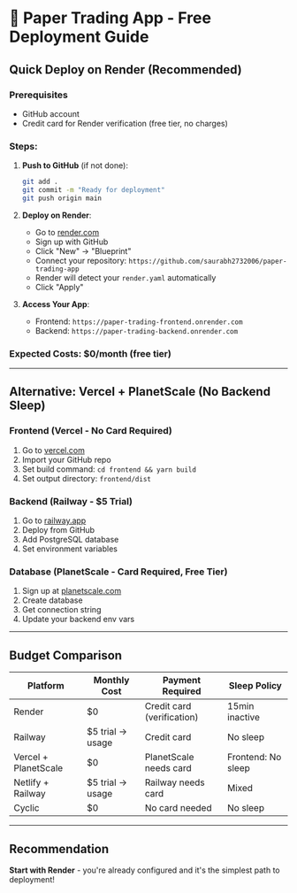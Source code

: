 # 🚀 Paper Trading App - Free Deployment Guide

## Quick Deploy on Render (Recommended)

### Prerequisites
- GitHub account
- Credit card for Render verification (free tier, no charges)

### Steps:
1. **Push to GitHub** (if not done):
   ```bash
   git add .
   git commit -m "Ready for deployment"
   git push origin main
   ```

2. **Deploy on Render**:
   - Go to [render.com](https://render.com)
   - Sign up with GitHub
   - Click "New" → "Blueprint"
   - Connect your repository: `https://github.com/saurabh2732006/paper-trading-app`
   - Render will detect your `render.yaml` automatically
   - Click "Apply"

3. **Access Your App**:
   - Frontend: `https://paper-trading-frontend.onrender.com`
   - Backend: `https://paper-trading-backend.onrender.com`

### Expected Costs: $0/month (free tier)

---

## Alternative: Vercel + PlanetScale (No Backend Sleep)

### Frontend (Vercel - No Card Required)
1. Go to [vercel.com](https://vercel.com)
2. Import your GitHub repo
3. Set build command: `cd frontend && yarn build`
4. Set output directory: `frontend/dist`

### Backend (Railway - $5 Trial)
1. Go to [railway.app](https://railway.app)
2. Deploy from GitHub
3. Add PostgreSQL database
4. Set environment variables

### Database (PlanetScale - Card Required, Free Tier)
1. Sign up at [planetscale.com](https://planetscale.com)
2. Create database
3. Get connection string
4. Update your backend env vars

---

## Budget Comparison

| Platform | Monthly Cost | Payment Required | Sleep Policy |
|----------|-------------|------------------|--------------|
| Render | $0 | Credit card (verification) | 15min inactive |
| Railway | $5 trial → usage | Credit card | No sleep |
| Vercel + PlanetScale | $0 | PlanetScale needs card | Frontend: No sleep |
| Netlify + Railway | $5 trial → usage | Railway needs card | Mixed |
| Cyclic | $0 | No card needed | No sleep |

---

## Recommendation
**Start with Render** - you're already configured and it's the simplest path to deployment!